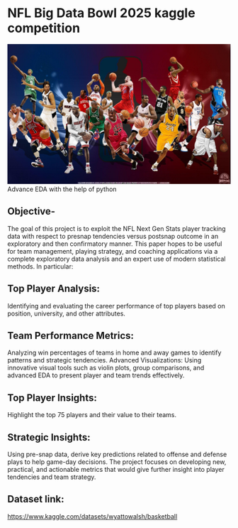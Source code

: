 # NFL Big Data Bowl 2025 kaggle competition 
![logo](https://github.com/vishalgwu/NBA-Big-data-analysis/blob/main/nba2.jpg)
Advance EDA with the help of python
## Objective-
The goal of this project is to exploit the NFL Next Gen Stats player tracking data with respect to presnap tendencies versus postsnap outcome in an exploratory and then confirmatory manner. This paper hopes to be useful for team management, playing strategy, and coaching applications via a complete exploratory data analysis and an expert use of modern statistical methods. In particular:

## Top Player Analysis:
Identifying and evaluating the career performance of top players based on position, university, and other attributes. 
## Team Performance Metrics:
Analyzing win percentages of teams in home and away games to identify patterns and strategic tendencies. Advanced Visualizations: Using innovative visual tools such as violin plots, group comparisons, and advanced EDA to present player and team trends effectively.
## Top Player Insights: 
Highlight the top 75 players and their value to their teams. 
## Strategic Insights:
Using pre-snap data, derive key predictions related to offense and defense plays to help game-day decisions. The project focuses on developing new, practical, and actionable metrics that would give further insight into player tendencies and team strategy.

## Dataset link:
https://www.kaggle.com/datasets/wyattowalsh/basketball
